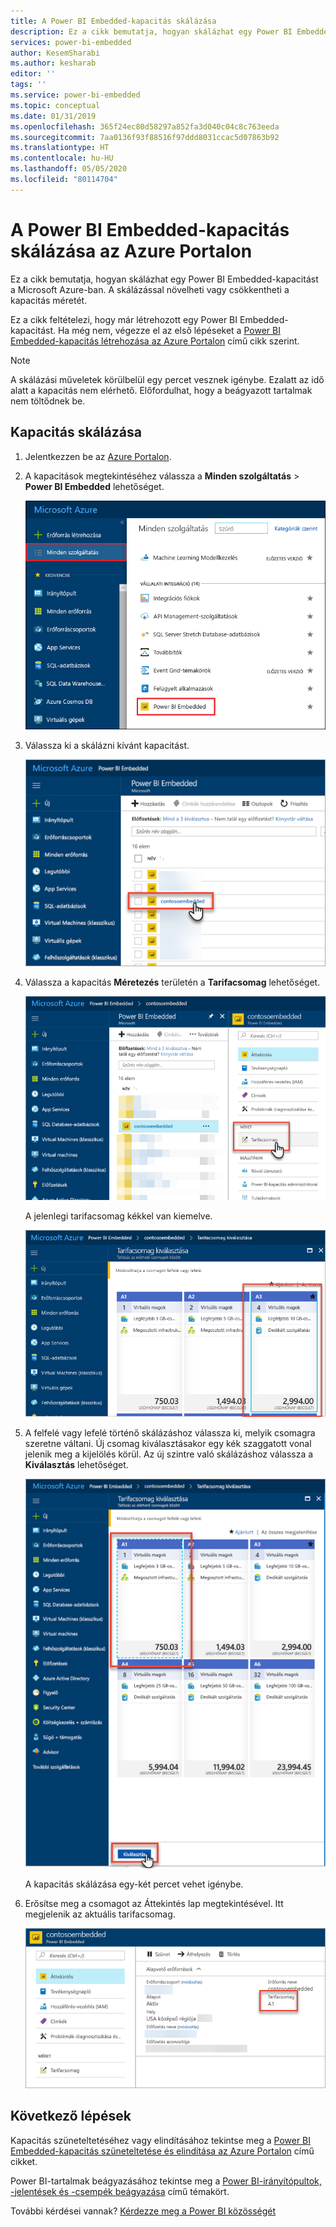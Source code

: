 ```yaml
---
title: A Power BI Embedded-kapacitás skálázása
description: Ez a cikk bemutatja, hogyan skálázhat egy Power BI Embedded-kapacitást a Microsoft Azure-ban.
services: power-bi-embedded
author: KesemSharabi
ms.author: kesharab
editor: ''
tags: ''
ms.service: power-bi-embedded
ms.topic: conceptual
ms.date: 01/31/2019
ms.openlocfilehash: 365f24ec80d58297a852fa3d040c04c8c763eeda
ms.sourcegitcommit: 7aa0136f93f88516f97ddd8031ccac5d07863b92
ms.translationtype: HT
ms.contentlocale: hu-HU
ms.lasthandoff: 05/05/2020
ms.locfileid: "80114704"
---
```

# <a name="scale-your-power-bi-embedded-capacity-in-the-azure-portal"></a>A Power BI Embedded-kapacitás skálázása az Azure Portalon

Ez a cikk bemutatja, hogyan skálázhat egy Power BI Embedded-kapacitást a Microsoft Azure-ban. A skálázással növelheti vagy csökkentheti a kapacitás méretét.

Ez a cikk feltételezi, hogy már létrehozott egy Power BI Embedded-kapacitást. Ha még nem, végezze el az első lépéseket a [Power BI Embedded-kapacitás létrehozása az Azure Portalon](azure-pbie-create-capacity.md) című cikk szerint.

> [!NOTE]
> A skálázási műveletek körülbelül egy percet vesznek igénybe. Ezalatt az idő alatt a kapacitás nem elérhető. Előfordulhat, hogy a beágyazott tartalmak nem töltődnek be.

## <a name="scale-a-capacity"></a>Kapacitás skálázása

1. Jelentkezzen be az [Azure Portalon](https://portal.azure.com/).

2. A kapacitások megtekintéséhez válassza a **Minden szolgáltatás** > **Power BI Embedded** lehetőséget.

    ![Minden szolgáltatás az Azure Portalon](media/azure-pbie-scale-capacity/azure-portal-more-services.png)

3. Válassza ki a skálázni kívánt kapacitást.

    ![A Power BI Embedded-kapacitások listája az Azure Portalon](media/azure-pbie-scale-capacity/azure-portal-capacity-list.png)

4. Válassza a kapacitás **Méretezés** területén a **Tarifacsomag** lehetőséget.

    ![Tarifacsomag lehetőség a méretezési menüben](media/azure-pbie-scale-capacity/azure-portal-scale-pricing-tier.png)

    A jelenlegi tarifacsomag kékkel van kiemelve.

    ![A kékkel kiemelt jelenlegi tarifacsomag](media/azure-pbie-scale-capacity/azure-portal-current-tier.png)

5. A felfelé vagy lefelé történő skálázáshoz válassza ki, melyik csomagra szeretne váltani. Új csomag kiválasztásakor egy kék szaggatott vonal jelenik meg a kijelölés körül. Az új szintre való skálázáshoz válassza a **Kiválasztás** lehetőséget.

    ![Új csomag kiválasztása](media/azure-pbie-scale-capacity/azure-portal-select-new-tier.png)

    A kapacitás skálázása egy-két percet vehet igénybe.

6. Erősítse meg a csomagot az Áttekintés lap megtekintésével. Itt megjelenik az aktuális tarifacsomag.

    ![Aktuális csomag megerősítése](media/azure-pbie-scale-capacity/azure-portal-confirm-tier.png)

## <a name="next-steps"></a>Következő lépések

Kapacitás szüneteltetéséhez vagy elindításához tekintse meg a [Power BI Embedded-kapacitás szüneteltetése és elindítása az Azure Portalon](azure-pbie-pause-start.md) című cikket.

Power BI-tartalmak beágyazásához tekintse meg a [Power BI-irányítópultok, -jelentések és -csempék beágyazása](https://powerbi.microsoft.com/documentation/powerbi-developer-embedding-content/) című témakört.

További kérdései vannak? [Kérdezze meg a Power BI közösségét](https://community.powerbi.com/)
